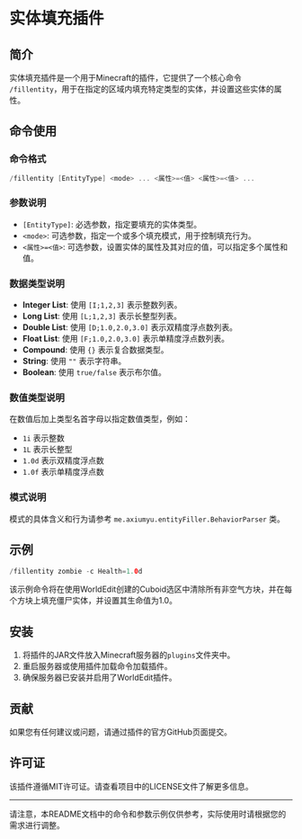 # 实体填充插件

## 简介

实体填充插件是一个用于Minecraft的插件，它提供了一个核心命令 `/fillentity`，用于在指定的区域内填充特定类型的实体，并设置这些实体的属性。

## 命令使用

### 命令格式

```kotlin
/fillentity [EntityType] <mode> ... <属性>=<值> <属性>=<值> ...
```

### 参数说明

- `[EntityType]`: 必选参数，指定要填充的实体类型。
- `<mode>`: 可选参数，指定一个或多个填充模式，用于控制填充行为。
- `<属性>=<值>`: 可选参数，设置实体的属性及其对应的值，可以指定多个属性和值。

### 数据类型说明

- **Integer List**: 使用 `[I;1,2,3]` 表示整数列表。
- **Long List**: 使用 `[L;1,2,3]` 表示长整型列表。
- **Double List**: 使用 `[D;1.0,2.0,3.0]` 表示双精度浮点数列表。
- **Float List**: 使用 `[F;1.0,2.0,3.0]` 表示单精度浮点数列表。
- **Compound**: 使用 `{}` 表示复合数据类型。
- **String**: 使用 `""` 表示字符串。
- **Boolean**: 使用 `true/false` 表示布尔值。

### 数值类型说明

在数值后加上类型名首字母以指定数值类型，例如：
- `1i` 表示整数
- `1L` 表示长整型
- `1.0d` 表示双精度浮点数
- `1.0f` 表示单精度浮点数

### 模式说明

模式的具体含义和行为请参考 `me.axiumyu.entityFiller.BehaviorParser` 类。

## 示例

```kotlin
/fillentity zombie -c Health=1.0d
```

该示例命令将在使用WorldEdit创建的Cuboid选区中清除所有非空气方块，并在每个方块上填充僵尸实体，并设置其生命值为1.0。

## 安装

1. 将插件的JAR文件放入Minecraft服务器的`plugins`文件夹中。
2. 重启服务器或使用插件加载命令加载插件。
3. 确保服务器已安装并启用了WorldEdit插件。

## 贡献

如果您有任何建议或问题，请通过插件的官方GitHub页面提交。

## 许可证

该插件遵循MIT许可证。请查看项目中的LICENSE文件了解更多信息。

---

请注意，本README文档中的命令和参数示例仅供参考，实际使用时请根据您的需求进行调整。
